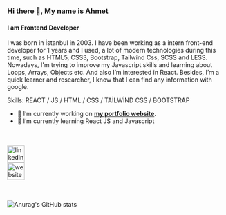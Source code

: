 ### Hi there 👋, My name is Ahmet
#### I am Frontend Developer
I was born in İstanbul in 2003. I have been working as a intern front-end developer for 1 years and I used, a lot of modern technologies during this time, such as HTML5, CSS3, Bootstrap, Tailwind Css, SCSS and LESS. Nowadays, I'm trying to improve my Javascript skills and learning about Loops, Arrays, Objects etc. And also I’m interested in React. Besides, I’m a quick learner and researcher, I know that I can find any information with google.

Skills:  REACT / JS / HTML / CSS / TAİLWİND CSS / BOOTSTRAP

- 🔭 I’m currently working on **[my portfolio website](https://acekinci.github.io/My-Portfolio/).**
- 🌱 I’m currently learning React JS and Javascript 

<br></br>
[<img src='https://cdn.jsdelivr.net/npm/simple-icons@3.0.1/icons/linkedin.svg' alt='linkedin' height='40'>](https://www.linkedin.com/in/https://www.linkedin.com/in/ahmet-can-ekinci//)  
[<img src='https://cdn.jsdelivr.net/npm/simple-icons@3.0.1/icons/icloud.svg' alt='website' height='40'>](https://acekinci.github.io/My-Portfolio/)  
<br></br>



![Anurag's GitHub stats](https://github-readme-stats.vercel.app/api?username=acekinci&show_icons=true&theme=radical)
